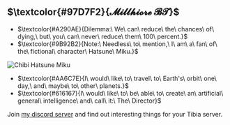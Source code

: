 ## $\textcolor{#97D7F2}{𝓜𝓲𝓵𝓵𝓱𝓲𝓸𝓻𝓮 𝓑𝓣}$
- $\textcolor{#A290AE}{Dilemma:\ We\ can\ reduce\ the\ chances\ of\ dying,\ but\ you\ can\ never\ reduce\ them\ 100\ percent.}$
- $\textcolor{#9B92B2}{Note:\ Needless\ to\ mention,\ I\ am\ a\ fan\ of\ the\ fictional\ character\ Hatsune\ Miku.}$

![Chibi Hatsune Miku](https://github.com/MillhioreBT/MillhioreBT/assets/28090948/19f6410a-1945-4192-80f0-5c6a89aad44e)

- $\textcolor{#AA6C7E}{I\ would\ like\ to\ travel\ to\ Earth's\ orbit\ one\ day,\ and\ maybe\ to\ other\ planets.}$
- $\textcolor{#616167}{I\ would\ like\ to\ be\ able\ to\ create\ an\ artificial\ general\ intelligence\ and\ call\ it:\ The\ Director}$

Join [my discord server](https://discord.com/invite/4g7hJMX4KX) and find out interesting things for your Tibia server.
